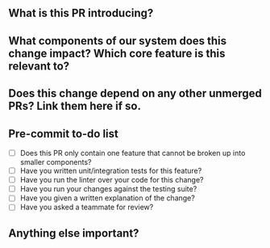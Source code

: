 ## What is this PR introducing?



## What components of our system does this change impact? Which core feature is this relevant to?



## Does this change depend on any other unmerged PRs? Link them here if so.



## Pre-commit to-do list

- [ ] Does this PR only contain one feature that cannot be broken up into smaller components?
- [ ] Have you written unit/integration tests for this feature?
- [ ] Have you run the linter over your code for this change?
- [ ] Have you run your changes against the testing suite?
- [ ] Have you given a written explanation of the change?
- [ ] Have you asked a teammate for review?

## Anything else important?



